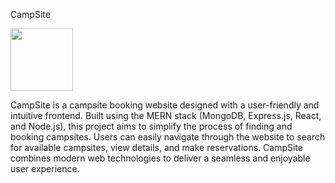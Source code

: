 CampSite

<img src="[https://your-image-url.type](https://github.com/MaazShaikh-54/Camp-Site-Booking/assets/109799361/dd20b163-c6a2-4f66-85f1-69884bc4ffd2)" width="100" height="100">

CampSite is a campsite booking website designed with a user-friendly and intuitive frontend. Built using the MERN stack (MongoDB, Express.js, React, and Node.js), this project aims to simplify the process of finding and booking campsites. Users can easily navigate through the website to search for available campsites, view details, and make reservations. CampSite combines modern web technologies to deliver a seamless and enjoyable user experience.

